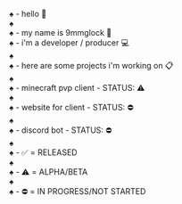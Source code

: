♠ - hello 🔎  
♠  
♠ - my name is 9mmglock 👻  
♠ - i'm a developer / producer 💻  
♠  
♠ - here are some projects i'm working on 📋  
♠  
♠ - minecraft pvp client - STATUS: ⚠️  
♠  
♠ - website for client - STATUS: ⛔  
♠  
♠ - discord bot - STATUS: ⛔️  
♠  
♠ - ✅ = RELEASED  
♠  
♠ - ⚠️ = ALPHA/BETA   
♠  
♠ - ⛔️ = IN PROGRESS/NOT STARTED
